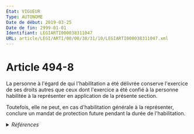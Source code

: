 ```yaml
---
État: VIGUEUR
Type: AUTONOME
Date de début: 2019-03-25
Date de fin: 2999-01-01
Identifiant: LEGIARTI000038311047
URL: article/LEGI/ARTI/00/00/38/31/10/LEGIARTI000038311047.xml
---
```


<h1>Article 494-8</h1>

La personne à l'égard de qui l'habilitation a été délivrée conserve l'exercice
de ses droits autres que ceux dont l'exercice a été confié à la personne
habilitée à la représenter en application de la présente section.<br />

Toutefois, elle ne peut, en cas d'habilitation générale à la représenter,
conclure un mandat de protection future pendant la durée de l'habilitation.


<details>
  <summary><em>Références</em></summary>

  <h2>Articles faisant référence à l'article</h2>
  
  <ul>
    <li>
      <a href="https://legal.tricoteuses.fr//redirection/LEGIARTI000038262616?vers=git&vers=legifrance">LOI n° 2019-222 du 23 mars 2019 de programmation 2018-2022 et de réforme pour la justice - article 29 ENTIEREMENT_MODIF</a> MODIFIE source
    </li>
  </ul>
  
  <h2>Références faites par l'article</h2>
  
  <ul>
    <li>
      2019-03-23 MODIFIE cible <a href="https://legal.tricoteuses.fr//redirection/LEGIARTI000038262616?vers=git&vers=legifrance">LOI n° 2019-222 du 23 mars 2019 de programmation 2018-2022 et de réforme pour la justice - article 29 ENTIEREMENT_MODIF</a>
    </li>
  </ul>
</details>
